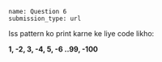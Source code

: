 ```ngMeta
name: Question 6
submission_type: url
```

Iss pattern ko print karne ke liye
code likho:

**1, -2, 3, -4, 5, -6 ..99, -100**